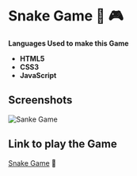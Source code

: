 # Snake Game 🐍 🎮

__Languages Used to make this Game__
- **HTML5**
- **CSS3**
- **JavaScript**


## Screenshots
![Sanke Game]()




## Link to play the Game

[Snake Game](https://snake-game-bhargab.netlify.app/ "Snake Game by Bhargab")  🐍
